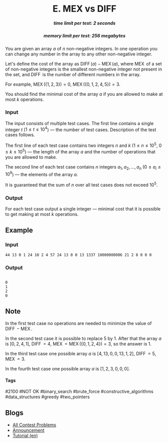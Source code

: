 <h1 style='text-align: center;'> E. MEX vs DIFF</h1>

<h5 style='text-align: center;'>time limit per test: 2 seconds</h5>
<h5 style='text-align: center;'>memory limit per test: 256 megabytes</h5>

You are given an array $a$ of $n$ non-negative integers. In one operation you can change any number in the array to any other non-negative integer.

Let's define the cost of the array as $\operatorname{DIFF}(a) - \operatorname{MEX}(a)$, where $\operatorname{MEX}$ of a set of non-negative integers is the smallest non-negative integer not present in the set, and $\operatorname{DIFF}$ is the number of different numbers in the array.

For example, $\operatorname{MEX}(\{1, 2, 3\}) = 0$, $\operatorname{MEX}(\{0, 1, 2, 4, 5\}) = 3$.

You should find the minimal cost of the array $a$ if you are allowed to make at most $k$ operations.

### Input

The input consists of multiple test cases. The first line contains a single integer $t$ ($1 \le t \le 10^4$) — the number of test cases. Description of the test cases follows.

The first line of each test case contains two integers $n$ and $k$ ($1 \le n \le 10^5$, $0 \le k \le 10^5$) — the length of the array $a$ and the number of operations that you are allowed to make.

The second line of each test case contains $n$ integers $a_1, a_2, \ldots, a_n$ ($0 \le a_i \le 10^9$) — the elements of the array $a$.

It is guaranteed that the sum of $n$ over all test cases does not exceed $10^5$.

### Output

For each test case output a single integer — minimal cost that it is possible to get making at most $k$ operations.

## Example

### Input


```text
44 13 0 1 24 10 2 4 57 24 13 0 0 13 1337 10000000006 21 2 8 0 0 0
```
### Output

```text

0
1
2
0

```
## Note

In the first test case no operations are needed to minimize the value of $\operatorname{DIFF} - \operatorname{MEX}$.

In the second test case it is possible to replace $5$ by $1$. After that the array $a$ is $[0,\, 2,\, 4,\, 1]$, $\operatorname{DIFF} = 4$, $\operatorname{MEX} = \operatorname{MEX}(\{0, 1, 2, 4\}) = 3$, so the answer is $1$.

In the third test case one possible array $a$ is $[4,\, 13,\, 0,\, 0,\, 13,\, 1,\, 2]$, $\operatorname{DIFF} = 5$, $\operatorname{MEX} = 3$.

In the fourth test case one possible array $a$ is $[1,\, 2,\, 3,\, 0,\, 0,\, 0]$.



#### Tags 

#2100 #NOT OK #binary_search #brute_force #constructive_algorithms #data_structures #greedy #two_pointers 

## Blogs
- [All Contest Problems](../Codeforces_Round_792_(Div._1_+_Div._2).md)
- [Announcement](../blogs/Announcement.md)
- [Tutorial (en)](../blogs/Tutorial_(en).md)
